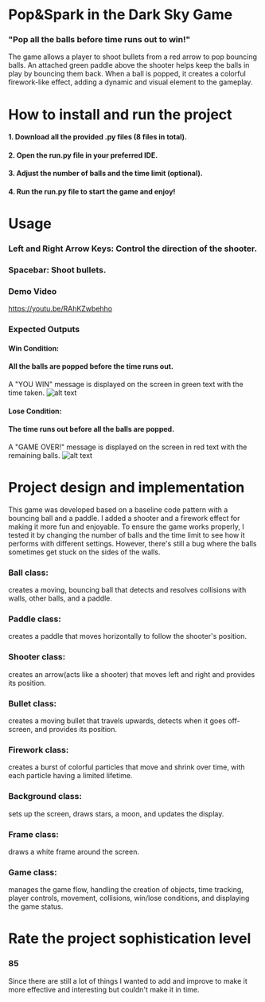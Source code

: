 # Pop&Spark in the Dark Sky Game
### "Pop all the balls before time runs out to win!"
The game allows a player to shoot bullets from a red arrow to pop bouncing balls. An attached green paddle above the shooter helps keep the balls in play by bouncing them back. When a ball is popped, it creates a colorful firework-like effect, adding a dynamic and visual element to the gameplay.

# How to install and run the project
#### 1. Download all the provided .py files (8 files in total).
#### 2. Open the run.py file in your preferred IDE.
#### 3. Adjust the number of balls and the time limit (optional).
#### 4. Run the run.py file to start the game and enjoy!

# Usage
### Left and Right Arrow Keys: Control the direction of the shooter.
### Spacebar: Shoot bullets.

### Demo Video
https://youtu.be/RAhKZwbehho

### Expected Outputs
#### Win Condition: 
#### All the balls are popped before the time runs out.
A "YOU WIN" message is displayed on the screen in green text with the time taken.
![alt text](https://github.com/f-kat0/PopandSpark-in-the-Sky/blob/94cb6b99fe15b9739e759acca4d210573693d260/win%20pic.png)
#### Lose Condition: 
#### The time runs out before all the balls are popped.
A "GAME OVER!" message is displayed on the screen in red text with the remaining balls.
![alt text](https://github.com/f-kat0/PopandSpark-in-the-Sky/blob/a1970bbc6f1fa1e9ce408e30c93d3031de6774c7/lose%20pic.png)


# Project design and implementation
This game was developed based on a baseline code pattern with a bouncing ball and a paddle. I added a shooter and a firework effect for making it more fun and enjoyable.
To ensure the game works properly, I tested it by changing the number of balls and the time limit to see how it performs with different settings. However, there's still a bug where the balls sometimes get stuck on the sides of the walls.
### Ball class:
creates a moving, bouncing ball that detects and resolves collisions with walls, other balls, and a paddle.
### Paddle class:
creates a paddle that moves horizontally to follow the shooter's position.
### Shooter class:
creates an arrow(acts like a shooter) that moves left and right and provides its position.
### Bullet class:
creates a moving bullet that travels upwards, detects when it goes off-screen, and provides its position.
### Firework class:
creates a burst of colorful particles that move and shrink over time, with each particle having a limited lifetime.
### Background class:
sets up the screen, draws stars, a moon, and updates the display.
### Frame class:
draws a white frame around the screen.
### Game class:
manages the game flow, handling the creation of objects, time tracking, player controls, movement, collisions, win/lose conditions, and displaying the game status.
# Rate the project sophistication level
### 85  
Since there are still a lot of things I wanted to add and improve to make it more effective and interesting but couldn't make it in time.
